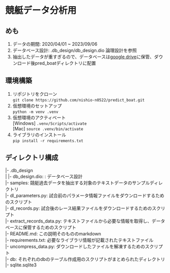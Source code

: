 # 競艇データ分析用

## めも
1. データの期間: 2020/04/01 ~ 2023/09/06
2. データベース設計: .db_design/db_design.dio 論理設計を参照
3. 抽出したデータが重すぎるので、データベースは[google drive](https://drive.google.com/file/d/1LcXgfE9leotlxxK4Ee9qwfI3n4bcKmLT/view?usp=drive_link)に保管、ダウンロード後pred_boatディレクトリに配置

## 環境構築
1. リポジトリをクローン  
```git clone https://github.com/nishio-n0522/predict_boat.git```
2. 仮想環境のセットアップ   
```python -m venv .venv```
3. 仮想環境のアクティベート  
[Windows] ```.venv/Scripts/activate```  
[Mac] ```source .venv/bin/activate```
4. ライブラリのインストール  
```pip install -r requirements.txt``` 

## ディレクトリ構成
|- .db_design  
|   |- db_design.dio: : データベース設計  
|- samples: 競艇過去データを抽出する対象のテキストデータのサンプルディレクトリ  
|- dl_parameters.py: 試合前のパラメータ情報ファイルをダウンロードするためのスクリプト  
|- dl_records.py: 試合後のレース結果ファイルをダウンロードするためのスクリプト  
|- extract_records_data.py: テキストファイルから必要な情報を取得し、データベースに保管するためのスクリプト  
|- README.md: この説明そのもののmarkdown  
|- requirements.txt: 必要なライブラリ情報が記載されたテキストファイル  
|- uncompress_data.py: ダウンロードしたファイルを解凍するためのスクリプト  
|- db: それぞれのdbのテーブル作成用のスクリプトがまとめられたディレクトリ
|- sqlite.sqlite3

